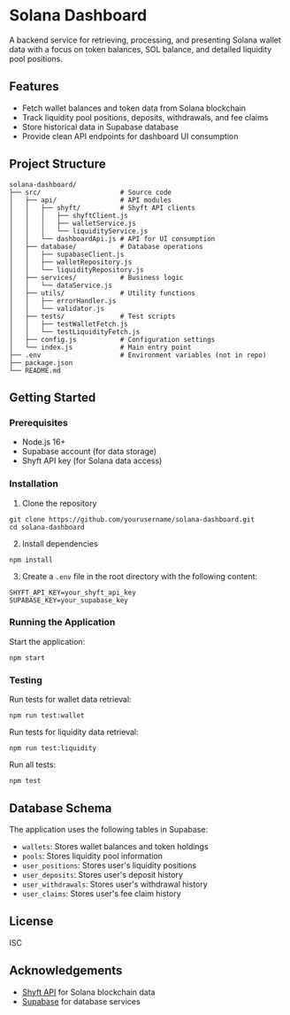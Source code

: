 # Solana Dashboard

A backend service for retrieving, processing, and presenting Solana wallet data with a focus on token balances, SOL balance, and detailed liquidity pool positions.

## Features

- Fetch wallet balances and token data from Solana blockchain
- Track liquidity pool positions, deposits, withdrawals, and fee claims
- Store historical data in Supabase database
- Provide clean API endpoints for dashboard UI consumption

## Project Structure

```
solana-dashboard/
├── src/                    # Source code
│   ├── api/                # API modules
│   │   ├── shyft/          # Shyft API clients
│   │   │   ├── shyftClient.js
│   │   │   ├── walletService.js
│   │   │   └── liquidityService.js
│   │   └── dashboardApi.js # API for UI consumption
│   ├── database/           # Database operations
│   │   ├── supabaseClient.js
│   │   ├── walletRepository.js
│   │   └── liquidityRepository.js
│   ├── services/           # Business logic
│   │   └── dataService.js
│   ├── utils/              # Utility functions
│   │   ├── errorHandler.js
│   │   └── validator.js
│   ├── tests/              # Test scripts
│   │   ├── testWalletFetch.js
│   │   └── testLiquidityFetch.js
│   ├── config.js           # Configuration settings
│   └── index.js            # Main entry point
├── .env                    # Environment variables (not in repo)
├── package.json
└── README.md
```

## Getting Started

### Prerequisites

- Node.js 16+
- Supabase account (for data storage)
- Shyft API key (for Solana data access)

### Installation

1. Clone the repository
```
git clone https://github.com/yourusername/solana-dashboard.git
cd solana-dashboard
```

2. Install dependencies
```
npm install
```

3. Create a `.env` file in the root directory with the following content:
```
SHYFT_API_KEY=your_shyft_api_key
SUPABASE_KEY=your_supabase_key
```

### Running the Application

Start the application:
```
npm start
```

### Testing

Run tests for wallet data retrieval:
```
npm run test:wallet
```

Run tests for liquidity data retrieval:
```
npm run test:liquidity
```

Run all tests:
```
npm test
```

## Database Schema

The application uses the following tables in Supabase:

- `wallets`: Stores wallet balances and token holdings
- `pools`: Stores liquidity pool information
- `user_positions`: Stores user's liquidity positions
- `user_deposits`: Stores user's deposit history
- `user_withdrawals`: Stores user's withdrawal history
- `user_claims`: Stores user's fee claim history

## License

ISC

## Acknowledgements

- [Shyft API](https://shyft.to/) for Solana blockchain data
- [Supabase](https://supabase.io/) for database services